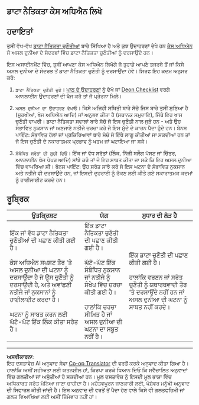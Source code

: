 <!--
CO_OP_TRANSLATOR_METADATA:
{
  "original_hash": "b588c0fc73014f52520c666efc3e0cc3",
  "translation_date": "2025-08-27T17:12:42+00:00",
  "source_file": "1-Introduction/02-ethics/assignment.md",
  "language_code": "pa"
}
-->
## ਡਾਟਾ ਨੈਤਿਕਤਾ ਕੇਸ ਅਧਿਐਨ ਲਿਖੋ

## ਹਦਾਇਤਾਂ

ਤੁਸੀਂ ਵੱਖ-ਵੱਖ [ਡਾਟਾ ਨੈਤਿਕਤਾ ਚੁਣੌਤੀਆਂ](README.md#2-ethics-challenges) ਬਾਰੇ ਸਿੱਖਿਆ ਹੈ ਅਤੇ ਕੁਝ ਉਦਾਹਰਣਾਂ ਦੇਖੇ ਹਨ [ਕੇਸ ਅਧਿਐਨ](README.md#3-case-studies) ਜੋ ਅਸਲ ਦੁਨੀਆ ਦੇ ਸੰਦਰਭਾਂ ਵਿੱਚ ਡਾਟਾ ਨੈਤਿਕਤਾ ਚੁਣੌਤੀਆਂ ਨੂੰ ਦਰਸਾਉਂਦੇ ਹਨ।

ਇਸ ਅਸਾਈਨਮੈਂਟ ਵਿੱਚ, ਤੁਸੀਂ ਆਪਣਾ ਕੇਸ ਅਧਿਐਨ ਲਿਖੋਗੇ ਜੋ ਤੁਹਾਡੇ ਆਪਣੇ ਤਜਰਬੇ ਤੋਂ ਜਾਂ ਕਿਸੇ ਅਸਲ ਦੁਨੀਆ ਦੇ ਸੰਦਰਭ ਤੋਂ ਡਾਟਾ ਨੈਤਿਕਤਾ ਚੁਣੌਤੀ ਨੂੰ ਦਰਸਾਉਂਦਾ ਹੋਵੇ। ਸਿਰਫ ਇਹ ਕਦਮ ਅਨੁਸਰ ਕਰੋ:

1. `ਡਾਟਾ ਨੈਤਿਕਤਾ ਚੁਣੌਤੀ ਚੁਣੋ`। [ਪਾਠ ਦੇ ਉਦਾਹਰਣਾਂ](README.md#2-ethics-challenges) ਨੂੰ ਦੇਖੋ ਜਾਂ [Deon Checklist](https://deon.drivendata.org/examples/) ਵਰਗੇ ਆਨਲਾਈਨ ਉਦਾਹਰਣਾਂ ਦੀ ਖੋਜ ਕਰੋ ਤਾਂ ਜੋ ਪ੍ਰੇਰਨਾ ਮਿਲੇ।

2. `ਅਸਲ ਦੁਨੀਆ ਦਾ ਉਦਾਹਰਣ ਵੇਖਾਓ`। ਕਿਸੇ ਅਜਿਹੀ ਸਥਿਤੀ ਬਾਰੇ ਸੋਚੋ ਜਿਸ ਬਾਰੇ ਤੁਸੀਂ ਸੁਣਿਆ ਹੈ (ਸੁਰਖੀਆਂ, ਖੋਜ ਅਧਿਐਨ ਆਦਿ) ਜਾਂ ਅਨੁਭਵ ਕੀਤਾ ਹੈ (ਸਥਾਨਕ ਸਮੁਦਾਇ), ਜਿੱਥੇ ਇਹ ਖਾਸ ਚੁਣੌਤੀ ਵਾਪਰੀ। ਡਾਟਾ ਨੈਤਿਕਤਾ ਸਵਾਲਾਂ ਬਾਰੇ ਸੋਚੋ ਜੋ ਇਸ ਚੁਣੌਤੀ ਨਾਲ ਜੁੜੇ ਹਨ - ਅਤੇ ਉਹ ਸੰਭਾਵਿਤ ਨੁਕਸਾਨ ਜਾਂ ਅਣਜਾਣੇ ਨਤੀਜੇ ਚਰਚਾ ਕਰੋ ਜੋ ਇਸ ਮੁੱਦੇ ਦੇ ਕਾਰਨ ਪੈਦਾ ਹੁੰਦੇ ਹਨ। ਬੋਨਸ ਪਾਇੰਟ: ਸੰਭਾਵਿਤ ਹੱਲਾਂ ਜਾਂ ਪ੍ਰਕਿਰਿਆਵਾਂ ਬਾਰੇ ਸੋਚੋ ਜੋ ਇੱਥੇ ਲਾਗੂ ਕੀਤੀਆਂ ਜਾ ਸਕਦੀਆਂ ਹਨ ਤਾਂ ਜੋ ਇਸ ਚੁਣੌਤੀ ਦੇ ਨਕਾਰਾਤਮਕ ਪ੍ਰਭਾਵ ਨੂੰ ਖਤਮ ਜਾਂ ਘਟਾਇਆ ਜਾ ਸਕੇ।

3. `ਸੰਬੰਧਿਤ ਸਰੋਤਾਂ ਦੀ ਸੂਚੀ ਦਿਓ`। ਇੱਕ ਜਾਂ ਵੱਧ ਸਰੋਤਾਂ (ਲਿੰਕ, ਨਿੱਜੀ ਬਲੌਗ ਪੋਸਟ ਜਾਂ ਚਿੱਤਰ, ਆਨਲਾਈਨ ਖੋਜ ਪੇਪਰ ਆਦਿ) ਸਾਂਝੇ ਕਰੋ ਤਾਂ ਜੋ ਇਹ ਸਾਬਤ ਕੀਤਾ ਜਾ ਸਕੇ ਕਿ ਇਹ ਅਸਲ ਦੁਨੀਆ ਵਿੱਚ ਵਾਪਰਿਆ ਸੀ। ਬੋਨਸ ਪਾਇੰਟ: ਉਹ ਸਰੋਤ ਸਾਂਝੇ ਕਰੋ ਜੋ ਇਸ ਘਟਨਾ ਦੇ ਸੰਭਾਵਿਤ ਨੁਕਸਾਨ ਅਤੇ ਨਤੀਜੇ ਵੀ ਦਰਸਾਉਂਦੇ ਹਨ, ਜਾਂ ਇਸਦੀ ਦੁਹਰਾਈ ਨੂੰ ਰੋਕਣ ਲਈ ਕੀਤੇ ਗਏ ਸਕਾਰਾਤਮਕ ਕਦਮਾਂ ਨੂੰ ਹਾਈਲਾਈਟ ਕਰਦੇ ਹਨ।


## ਰੂਬ੍ਰਿਕ

ਉਤਕ੍ਰਿਸ਼ਟ | ਯੋਗ | ਸੁਧਾਰ ਦੀ ਲੋੜ ਹੈ
--- | --- | -- |
ਇੱਕ ਜਾਂ ਵੱਧ ਡਾਟਾ ਨੈਤਿਕਤਾ ਚੁਣੌਤੀਆਂ ਦੀ ਪਛਾਣ ਕੀਤੀ ਗਈ ਹੈ। <br/> <br/> ਕੇਸ ਅਧਿਐਨ ਸਪਸ਼ਟ ਤੌਰ 'ਤੇ ਅਸਲ ਦੁਨੀਆ ਦੀ ਘਟਨਾ ਨੂੰ ਦਰਸਾਉਂਦਾ ਹੈ ਜੋ ਉਸ ਚੁਣੌਤੀ ਨੂੰ ਦਰਸਾਉਂਦੀ ਹੈ, ਅਤੇ ਅਵਾਂਛਣੀ ਨਤੀਜੇ ਜਾਂ ਨੁਕਸਾਨਾਂ ਨੂੰ ਹਾਈਲਾਈਟ ਕਰਦਾ ਹੈ। <br/><br/> ਘਟਨਾ ਨੂੰ ਸਾਬਤ ਕਰਨ ਲਈ ਘੱਟੋ-ਘੱਟ ਇੱਕ ਲਿੰਕ ਕੀਤਾ ਸਰੋਤ ਹੈ। | ਇੱਕ ਡਾਟਾ ਨੈਤਿਕਤਾ ਚੁਣੌਤੀ ਦੀ ਪਛਾਣ ਕੀਤੀ ਗਈ ਹੈ। <br/><br/> ਘੱਟੋ-ਘੱਟ ਇੱਕ ਸੰਬੰਧਿਤ ਨੁਕਸਾਨ ਜਾਂ ਨਤੀਜੇ ਨੂੰ ਸੰਖੇਪ ਵਿੱਚ ਚਰਚਾ ਕੀਤੀ ਗਈ ਹੈ। <br/><br/> ਹਾਲਾਂਕਿ ਚਰਚਾ ਸੀਮਿਤ ਹੈ ਜਾਂ ਅਸਲ ਦੁਨੀਆ ਦੀ ਘਟਨਾ ਦਾ ਸਬੂਤ ਨਹੀਂ ਹੈ। | ਇੱਕ ਡਾਟਾ ਚੁਣੌਤੀ ਦੀ ਪਛਾਣ ਕੀਤੀ ਗਈ ਹੈ। <br/><br/> ਹਾਲਾਂਕਿ ਵਰਣਨ ਜਾਂ ਸਰੋਤ ਚੁਣੌਤੀ ਨੂੰ ਯਥਾਰਥਵਾਦੀ ਤੌਰ 'ਤੇ ਦਰਸਾਉਂਦੇ ਨਹੀਂ ਹਨ ਜਾਂ ਅਸਲ ਦੁਨੀਆ ਦੀ ਘਟਨਾ ਨੂੰ ਸਾਬਤ ਨਹੀਂ ਕਰਦੇ। |

---

**ਅਸਵੀਕਾਰਨਾ**:  
ਇਹ ਦਸਤਾਵੇਜ਼ AI ਅਨੁਵਾਦ ਸੇਵਾ [Co-op Translator](https://github.com/Azure/co-op-translator) ਦੀ ਵਰਤੋਂ ਕਰਕੇ ਅਨੁਵਾਦ ਕੀਤਾ ਗਿਆ ਹੈ। ਹਾਲਾਂਕਿ ਅਸੀਂ ਸਹੀਅਤਾ ਲਈ ਯਤਨਸ਼ੀਲ ਹਾਂ, ਕਿਰਪਾ ਕਰਕੇ ਧਿਆਨ ਦਿਓ ਕਿ ਸਵੈਚਾਲਿਤ ਅਨੁਵਾਦਾਂ ਵਿੱਚ ਗਲਤੀਆਂ ਜਾਂ ਅਸੁੱਤੀਆਂ ਹੋ ਸਕਦੀਆਂ ਹਨ। ਮੂਲ ਦਸਤਾਵੇਜ਼ ਨੂੰ ਇਸਦੀ ਮੂਲ ਭਾਸ਼ਾ ਵਿੱਚ ਅਧਿਕਾਰਤ ਸਰੋਤ ਮੰਨਿਆ ਜਾਣਾ ਚਾਹੀਦਾ ਹੈ। ਮਹੱਤਵਪੂਰਨ ਜਾਣਕਾਰੀ ਲਈ, ਪੇਸ਼ੇਵਰ ਮਨੁੱਖੀ ਅਨੁਵਾਦ ਦੀ ਸਿਫਾਰਸ਼ ਕੀਤੀ ਜਾਂਦੀ ਹੈ। ਇਸ ਅਨੁਵਾਦ ਦੀ ਵਰਤੋਂ ਤੋਂ ਪੈਦਾ ਹੋਣ ਵਾਲੇ ਕਿਸੇ ਵੀ ਗਲਤਫਹਿਮੀ ਜਾਂ ਗਲਤ ਵਿਆਖਿਆ ਲਈ ਅਸੀਂ ਜ਼ਿੰਮੇਵਾਰ ਨਹੀਂ ਹਾਂ।